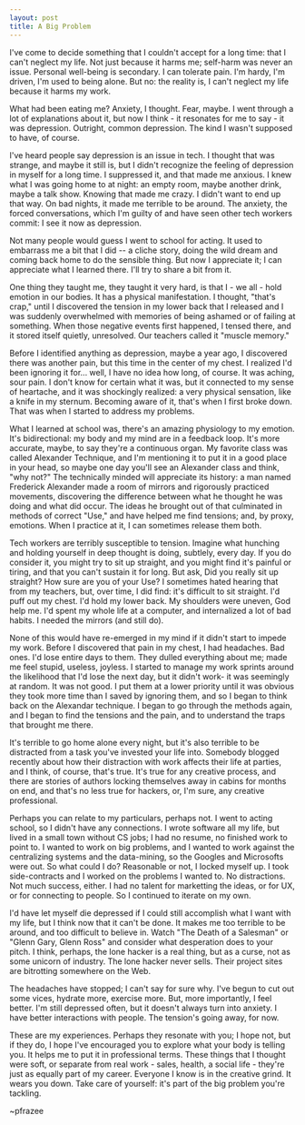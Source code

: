 ```yaml
---
layout: post
title: A Big Problem
---
```


I've come to decide something that I couldn't accept for a long time: that I can't neglect my life. Not just because it harms me; self-harm was never an issue. Personal well-being is secondary. I can tolerate pain. I'm hardy, I'm driven, I'm used to being alone. But no: the reality is, I can't neglect my life because it harms my work.

What had been eating me? Anxiety, I thought. Fear, maybe. I went through a lot of explanations about it, but now I think - it resonates for me to say - it was depression. Outright, common depression. The kind I wasn't supposed to have, of course.

I've heard people say depression is an issue in tech. I thought that was strange, and maybe it still is, but I didn't recognize the feeling of depression in myself for a long time. I suppressed it, and that made me anxious. I knew what I was going home to at night: an empty room, maybe another drink, maybe a talk show. Knowing that made me crazy. I didn't want to end up that way. On bad nights, it made me terrible to be around. The anxiety, the forced conversations, which I'm guilty of and have seen other tech workers commit: I see it now as depression.

Not many people would guess I went to school for acting. It used to embarrass me a bit that I did -- a cliche story, doing the wild dream and coming back home to do the sensible thing. But now I appreciate it; I can appreciate what I learned there. I'll try to share a bit from it.

One thing they taught me, they taught it very hard, is that I - we all - hold emotion in our bodies. It has a physical manifestation. I thought, "that's crap," until I discovered the tension in my lower back that I released and I was suddenly overwhelmed with memories of being ashamed or of failing at something. When those negative events first happened, I tensed there, and it stored itself quietly, unresolved. Our teachers called it "muscle memory."

Before I identified anything as depression, maybe a year ago, I discovered there was another pain, but this time in the center of my chest. I realized I'd been ignoring it for... well, I have no idea how long, of course. It was aching, sour pain. I don't know for certain what it was, but it connected to my sense of heartache, and it was shockingly realized: a very physical sensation, like a knife in my sternum. Becoming aware of it, that's when I first broke down. That was when I started to address my problems.

What I learned at school was, there's an amazing physiology to my emotion. It's bidirectional: my body and my mind are in a feedback loop. It's more accurate, maybe, to say they're a continuous organ. My favorite class was called Alexander Technique, and I'm mentioning it to put it in a good place in your head, so maybe one day you'll see an Alexander class and think, "why not?" The technically minded will appreciate its history: a man named Frederick Alexander made a room of mirrors and rigorously practiced movements, discovering the difference between what he thought he was doing and what did occur. The ideas he brought out of that culminated in methods of correct "Use," and have helped me find tensions; and, by proxy, emotions. When I practice at it, I can sometimes release them both.

Tech workers are terribly susceptible to tension. Imagine what hunching and holding yourself in deep thought is doing, subtlely, every day. If you do consider it, you might try to sit up straight, and you might find it's painful or tiring, and that you can't sustain it for long. But ask, Did you really sit up straight? How sure are you of your Use? I sometimes hated hearing that from my teachers, but, over time, I did find: it's difficult to sit straight. I'd puff out my chest. I'd hold my lower back. My shoulders were uneven, God help me. I'd spent my whole life at a computer, and internalized a lot of bad habits. I needed the mirrors (and still do).

None of this would have re-emerged in my mind if it didn't start to impede my work. Before I discovered that pain in my chest, I had headaches. Bad ones. I'd lose entire days to them. They dulled everything about me; made me feel stupid, useless, joyless. I started to manage my work sprints around the likelihood that I'd lose the next day, but it didn't work- it was seemingly at random. It was not good. I put them at a lower priority until it was obvious they took more time than I saved by ignoring them, and so I began to think back on the Alexandar technique. I began to go through the methods again, and I began to find the tensions and the pain, and to understand the traps that brought me there.

It's terrible to go home alone every night, but it's also terrible to be distracted from a task you've invested your life into. Somebody blogged recently about how their distraction with work affects their life at parties, and I think, of course, that's true. It's true for any creative process, and there are stories of authors locking themselves away in cabins for months on end, and that's no less true for hackers, or, I'm sure, any creative professional.

Perhaps you can relate to my particulars, perhaps not. I went to acting school, so I didn't have any connections. I wrote software all my life, but lived in a small town without CS jobs; I had no resume, no finished work to point to. I wanted to work on big problems, and I wanted to work against the centralizing systems and the data-mining, so the Googles and Microsofts were out. So what could I do? Reasonable or not, I locked myself up. I took side-contracts and I worked on the problems I wanted to. No distractions. Not much success, either. I had no talent for marketting the ideas, or for UX, or for connecting to people. So I continued to iterate on my own.

I'd have let myself die depressed if I could still accomplish what I want with my life, but I think now that it can't be done. It makes me too terrible to be around, and too difficult to believe in. Watch "The Death of a Salesman" or "Glenn Gary, Glenn Ross" and consider what desperation does to your pitch. I think, perhaps, the lone hacker is a real thing, but as a curse, not as some unicorn of industry. The lone hacker never sells. Their project sites are bitrotting somewhere on the Web.

The headaches have stopped; I can't say for sure why. I've begun to cut out some vices, hydrate more, exercise more. But, more importantly, I feel better. I'm still depressed often, but it doesn't always turn into anxiety. I have better interactions with people. The tension's going away, for now.

These are my experiences. Perhaps they resonate with you; I hope not, but if they do, I hope I've encouraged you to explore what your body is telling you. It helps me to put it in professional terms. These things that I thought were soft, or separate from real work - sales, health, a social life - they're just as equally part of my career. Everyone I know is in the creative grind. It wears you down. Take care of yourself: it's part of the big problem you're tackling.

~pfrazee